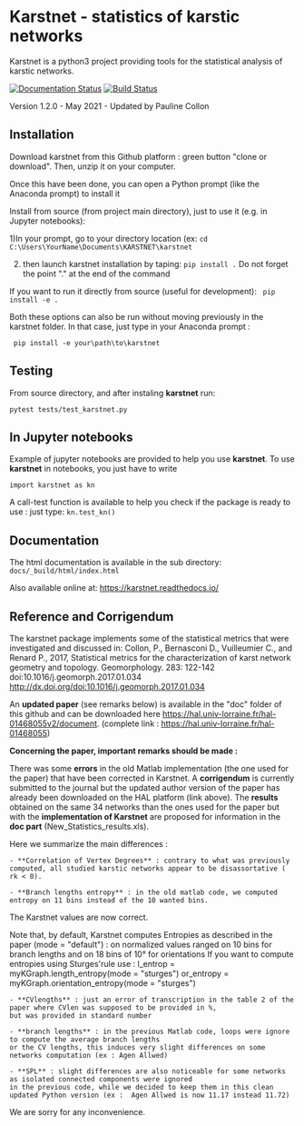 # Karstnet - statistics of karstic networks

Karstnet is a python3 project providing tools for the statistical analysis of karstic networks.

[![Documentation Status](https://readthedocs.org/projects/karstnet/badge/?version=latest)](https://karstnet.readthedocs.io/en/latest/?badge=latest)
[![Build Status](https://travis-ci.org/UniNE-CHYN/karstnet.svg?branch=master)](https://travis-ci.org/UniNE-CHYN/karstnet)


Version 1.2.0 - May 2021 - Updated by Pauline Collon



## Installation

Download karstnet from this Github platform : green button "clone or download". Then, unzip it on your computer. 

Once this have been done, you can open a Python prompt (like the Anaconda prompt) to install it 

Install from source (from project main directory), just to use it (e.g. in Jupyter notebooks): 

1)In your prompt, go to your directory location (ex: 
`cd C:\Users\YourName\Documents\KARSTNET\karstnet`

2) then launch karstnet installation by taping:
`pip install .`
Do not forget the point "." at the end of the command

If you want to run it directly from source (useful for development):
` pip install -e .`

Both these options can also be run without moving previously in the karstnet folder. 
In that case, just type in your Anaconda prompt :

` pip install -e your\path\to\karstnet` 

## Testing

From source directory, and after instaling **karstnet** run:

`pytest tests/test_karstnet.py`

## In Jupyter notebooks

Example of jupyter notebooks are provided to help you use **karstnet**. 
To use **karstnet** in notebooks, you just have to write

`import karstnet as kn`

A call-test function is available to help you check if the package is ready to use : just type: 
`kn.test_kn()`

## Documentation

The html documentation is available in the sub directory:  ``docs/_build/html/index.html``

Also available online at: https://karstnet.readthedocs.io/

## Reference and Corrigendum

The karstnet package implements some of the statistical metrics that were
investigated and discussed in:
Collon, P., Bernasconi D., Vuilleumier C., and Renard P., 2017, Statistical
metrics for the characterization of karst network geometry and topology.
Geomorphology. 283: 122-142 doi:10.1016/j.geomorph.2017.01.034
<http://dx.doi.org/doi:10.1016/j.geomorph.2017.01.034>

An **updated paper** (see remarks below) is available in the "doc" folder of this github and 
can be downloaded here  <https://hal.univ-lorraine.fr/hal-01468055v2/document>. 
 (complete link : <https://hal.univ-lorraine.fr/hal-01468055>)

**Concerning the paper, important remarks should be made :** 

There was some **errors** in the old Matlab implementation (the one used for the paper) that have been corrected in Karstnet. 
A **corrigendum** is currently submitted to the journal but the updated author version of the paper has 
already been downloaded on the HAL platform (link above).
The **results** obtained on the same 34 networks than the ones used for the paper but 
with the **implementation of Karstnet** are proposed for information in the **doc part** (New_Statistics_results.xls). 

Here we summarize the main differences : 

	- **Correlation of Vertex Degrees** : contrary to what was previously computed, all studied karstic networks appear to be disassortative ( rk < 0). 
	
	- **Branch lengths entropy** : in the old matlab code, we computed entropy on 11 bins instead of the 10 wanted bins. 
The Karstnet values are now correct. 

Note that, by default, Karstnet computes Entropies as described in the paper (mode = "default") : 
on normalized values ranged on 10 bins for branch lengths and on 18 bins of 10° for orientations
If you want to compute entropies using Sturges'rule use : 
l_entrop = myKGraph.length_entropy(mode = "sturges")
or_entropy = myKGraph.orientation_entropy(mode = "sturges")

	- **CVlengths** : just an error of transcription in the table 2 of the paper where CVlen was supposed to be provided in %, 
	but was provided in standard number

	- **branch lengths** : in the previous Matlab code, loops were ignore to compute the average branch lengths
	or the CV lengths, this induces very slight differences on some networks computation (ex : Agen Allwed)
	
	- **SPL** : slight differences are also noticeable for some networks as isolated connected components were ignored
	in the previous code, while we decided to keep them in this clean updated Python version (ex :  Agen Allwed is now 11.17 instead 11.72)

We are sorry for any inconvenience.
